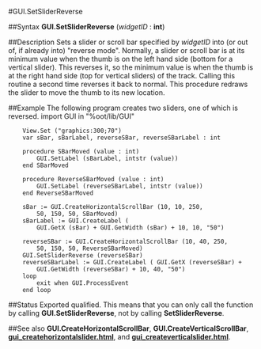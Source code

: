 
#GUI.SetSliderReverse

##Syntax
**GUI.SetSliderReverse** (*widgetID* : **int**)

##Description
Sets a slider or scroll bar specified by *widgetID* into (or out of, if already into) "reverse mode". Normally, a slider or scroll bar is at its minimum value when the thumb is on the left hand side (bottom for a vertical slider). This reverses it, so the minimum value is when the thumb is at the right hand side (top for vertical sliders) of the track. Calling this routine a second time reverses it back to normal. This procedure redraws the slider to move the thumb to its new location.

##Example
The following program creates two sliders, one of which is reversed.
        import GUI in "%oot/lib/GUI"
        
        View.Set ("graphics:300;70")
        var sBar, sBarLabel, reverseSBar, reverseSBarLabel : int
        
        procedure SBarMoved (value : int)
            GUI.SetLabel (sBarLabel, intstr (value))
        end SBarMoved
        
        procedure ReverseSBarMoved (value : int)
            GUI.SetLabel (reverseSBarLabel, intstr (value))
        end ReverseSBarMoved
        
        sBar := GUI.CreateHorizontalScrollBar (10, 10, 250,
            50, 150, 50, SBarMoved)
        sBarLabel := GUI.CreateLabel (
            GUI.GetX (sBar) + GUI.GetWidth (sBar) + 10, 10, "50")
        
        reverseSBar := GUI.CreateHorizontalScrollBar (10, 40, 250,
            50, 150, 50, ReverseSBarMoved)
        GUI.SetSliderReverse (reverseSBar)
        reverseSBarLabel := GUI.CreateLabel ( GUI.GetX (reverseSBar) + 
            GUI.GetWidth (reverseSBar) + 10, 40, "50")
        loop
            exit when GUI.ProcessEvent
        end loop
##Status
Exported qualified.
This means that you can only call the function by calling **GUI.SetSliderReverse**, not by calling **SetSliderReverse**.

##See also
**GUI.CreateHorizontalScrollBar**, **GUI.CreateVerticalScrollBar**, **[gui_createhorizontalslider.html](GUI.CreateHorizontalSlider)**, and **[gui_createverticalslider.html](GUI.CreateVerticalSlider)**.
